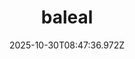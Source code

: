 ---
title: "baleal"
description: ""
image: "/uploads/photos/1761814056966-baleal.webp"
thumbnail: "/uploads/photos/1761814056966-baleal-thumb.webp"
width: 6000
height: 4000
featured: false
date: 2025-10-30T08:47:36.972Z
order: 0
---